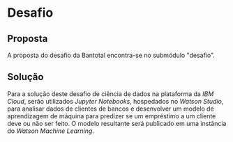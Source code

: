 # Desafio

## Proposta

A proposta do desafio da Bantotal encontra-se no submódulo "desafio".

## Solução

Para a solução deste desafio de ciência de dados na plataforma da *IBM Cloud*,
serão utilizados *Jupyter Notebooks*, hospedados no *Watson Studio*, para
analisar dados de clientes de bancos e desenvolver um modelo de aprendizagem de
máquina para predizer se um empréstimo a um cliente deve ou não ser feito. O
modelo resultante será publicado em uma instância do *Watson Machine Learning*.
